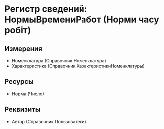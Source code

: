 ﻿# Регистр сведений: НормыВремениРабот (Норми часу робіт)

## Измерения

- Номенклатура (Справочник.Номенклатура)
- Характеристика (Справочник.ХарактеристикиНоменклатуры)

## Ресурсы

- Норма (Число)

## Реквизиты

- Автор (Справочник.Пользователи)

